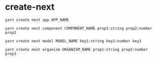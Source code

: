 # create-next

`yarn create next app APP_NAME`

`yarn create next component COMPONENT_NAME prop1:string prop2:number prop3`

`yarn create next model MODEL_NAME key1:string key2:number key3`

`yarn create next organism ORGANISM_NAME prop1:string prop2:number prop3`